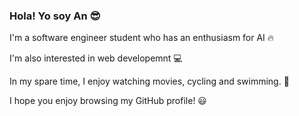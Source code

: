 ### Hola! Yo soy An 😎 

I'm a software engineer student who has an enthusiasm for AI 🔥

I'm also interested in web developemnt 💻

In my spare time, I enjoy watching movies, cycling and swimming. 🚴

I hope you enjoy browsing my GitHub profile! 😃
